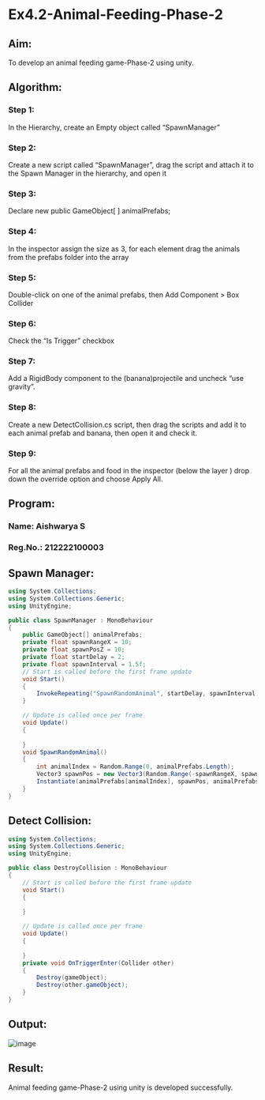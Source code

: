 # Ex4.2-Animal-Feeding-Phase-2
## Aim:
To develop an animal feeding game-Phase-2 using unity.

## Algorithm:
### Step 1:
In the Hierarchy, create an Empty object called “SpawnManager”

### Step 2:
Create a new script called “SpawnManager”, drag the script and attach it to the Spawn Manager in the hierarchy, and open it

### Step 3:
Declare new public GameObject[ ] animalPrefabs;

### Step 4:
In the inspector assign the size as 3, for each element drag the animals from the prefabs folder into the array

### Step 5:
Double-click on one of the animal prefabs, then Add Component > Box Collider

### Step 6:
Check the “Is Trigger” checkbox

### Step 7:
Add a RigidBody component to the (banana)projectile and uncheck “use gravity”.

### Step 8:
Create a new DetectCollision.cs script, then drag the scripts and add it to each animal prefab and banana, then open it and check it.

### Step 9:
For all the animal prefabs and food in the inspector (below the layer ) drop down the override option and choose Apply All.

## Program:
### Name: Aishwarya S
### Reg.No.: 212222100003

## Spawn Manager:
```cs
using System.Collections;
using System.Collections.Generic;
using UnityEngine;

public class SpawnManager : MonoBehaviour
{
    public GameObject[] animalPrefabs;
    private float spawnRangeX = 10;
    private float spawnPosZ = 10;
    private float startDelay = 2;
    private float spawnInterval = 1.5f;
    // Start is called before the first frame update
    void Start()
    {
        InvokeRepeating("SpawnRandomAnimal", startDelay, spawnInterval);
    }

    // Update is called once per frame
    void Update()
    {
        
    }
    void SpawnRandomAnimal()
    {
        int animalIndex = Random.Range(0, animalPrefabs.Length);
        Vector3 spawnPos = new Vector3(Random.Range(-spawnRangeX, spawnRangeX), 0, spawnPosZ);
        Instantiate(animalPrefabs[animalIndex], spawnPos, animalPrefabs[animalIndex].transform.rotation);
    }
}
```

## Detect Collision:
```cs
using System.Collections;
using System.Collections.Generic;
using UnityEngine;

public class DestroyCollision : MonoBehaviour
{
    // Start is called before the first frame update
    void Start()
    {
        
    }

    // Update is called once per frame
    void Update()
    {
        
    }
    private void OnTriggerEnter(Collider other)
    {
        Destroy(gameObject);
        Destroy(other.gameObject);
    }
}
```

## Output:
![image](https://github.com/Ronick2005/Ex4.2-Animal-Feeding-Phase-2/assets/83219341/3bf5e79d-c247-47a3-9fe8-218bfe1b4a4d)

## Result:
Animal feeding game-Phase-2 using unity is developed successfully.
